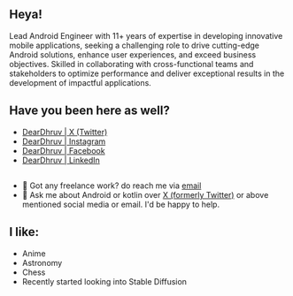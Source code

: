 ## Heya!

Lead Android Engineer with 11+ years of expertise in developing innovative mobile applications, seeking a challenging role to drive cutting-edge Android solutions, enhance user experiences, and exceed business objectives. Skilled in collaborating with cross-functional teams and stakeholders to optimize performance and deliver exceptional results in the development of impactful applications.

## Have you been here as well?
- [DearDhruv | X (Twitter)](https://x.com/DearDhruv)
- [DearDhruv | Instagram](https://instagram.com/DearDhruv)
- [DearDhruv | Facebook](https://facebook.com/DearDhruv)
- [DearDhruv | LinkedIn](https://linkedin.com/in/DearDhruv)

##
- 💼 Got any freelance work? do reach me via [email](mailto:dhruv.time@gmail.com)
- 💬 Ask me about Android or kotlin over [X (formerly Twitter)](https://x.com/DearDhruv) or above mentioned social media or email. I'd be happy to help.


## I like:
- Anime
- Astronomy
- Chess
- Recently started looking into Stable Diffusion
